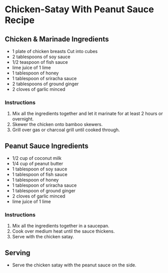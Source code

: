 # Chicken-Satay With Peanut Sauce Recipe

## Chicken & Marinade Ingredients
- 1 plate of chicken breasts Cut into cubes
- 2 tablespoons of soy sauce
- 1/2 teaspoon of fish sauce
- lime juice of 1 lime
- 1 tablespoon of honey
- 1 tablespoon of sriracha sauce
- 2 tablespoons of ground ginger
- 2 cloves of garlic minced

### Instructions
1. Mix all the ingredients together and let it marinate for at least 2 hours or overnight.
2. Skewer the chicken onto bamboo skewers.
3. Grill over gas or charcoal grill until cooked through.


## Peanut Sauce Ingredients
- 1/2 cup of coconut milk
- 1/4 cup of peanut butter
- 1 tablespoon of soy sauce
- 1 tablespoon of fish sauce
- 1 tablespoon of honey
- 1 tablespoon of sriracha sauce
- 1 tablespoon of ground ginger
- 2 cloves of garlic minced
- lime juice of 1 lime

### Instructions
1. Mix all the ingredients together in a saucepan.
2. Cook over medium heat until the sauce thickens.
3. Serve with the chicken satay.

## Serving
- Serve the chicken satay with the peanut sauce on the side.

